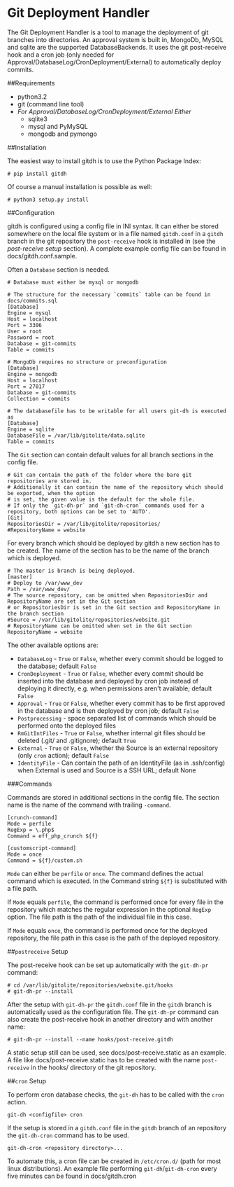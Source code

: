Git Deployment Handler
=======================

The Git Deployment Handler is a tool to manage the deployment of git branches into directories.
An approval system is built in, MongoDb, MySQL and sqlite are the supported DatabaseBackends.
It uses the git post-receive hook and a cron job (only needed for Approval/DatabaseLog/CronDeployment/External) to automatically deploy commits.

##Requirements

 * python3.2
 * git (command line tool)
 * _For Approval/DatabaseLog/CronDeployment/External Either_
   * sqlite3
   * mysql and PyMySQL
   * mongodb and pymongo

##Installation

The easiest way to install gitdh is to use the Python Package Index:

    # pip install gitdh

Of course a manual installation is possible as well:

    # python3 setup.py install

##Configuration

gitdh is configured using a config file in INI syntax.
It can either be stored somewhere on the local file system or in a file named `gitdh.conf` in a `gitdh` branch in the git repository the `post-receive` hook is installed in (see the _post-receive setup_ section).
A complete example config file can be found in docs/gitdh.conf.sample.

Often a `Database` section is needed.

    # Database must either be mysql or mongodb
    
    # The structure for the necessary `commits` table can be found in docs/commits.sql
    [Database]
    Engine = mysql
    Host = localhost
    Port = 3306
    User = root
    Password = root
    Database = git-commits
    Table = commits
    
    # MongoDb requires no structure or preconfiguration
    [Database]
    Engine = mongodb
    Host = localhost
    Port = 27017
    Database = git-commits
    Collection = commits

    # The databasefile has to be writable for all users git-dh is executed as
    [Database]
    Engine = sqlite
    DatabaseFile = /var/lib/gitolite/data.sqlite
    Table = commits

The `Git` section can contain default values for all branch sections in the config file.

    # Git can contain the path of the folder where the bare git repositories are stored in.
    # Additionally it can contain the name of the repository which should be exported, when the option
    # is set, the given value is the default for the whole file.
    # If only the `git-dh-pr` and `git-dh-cron` commands used for a repository, both options can be set to 'AUTO'.
    [Git]
    RepositoriesDir = /var/lib/gitolite/repositories/
    #RepositoryName = website

For every branch which should be deployed by gitdh a new section has to be created. The name of the section has to be the name of the branch which is deployed.

    # The master is branch is being deployed.
    [master]
    # Deploy to /var/www_dev
    Path = /var/www_dev/
    # The source repository, can be omitted when RepositoriesDir and RepositoryName are set in the Git section
    # or RepositoriesDir is set in the Git section and RepositoryName in the branch section
    #Source = /var/lib/gitolite/repositories/website.git
    # RepositoryName can be omitted when set in the Git section
    RepositoryName = website

The other available options are:

 * `DatabaseLog` - `True` or `False`, whether every commit should be logged to the database; default `False`
 * `CronDeployment` - `True` or `False`, whether every commit should be inserted into the database and deployed by cron job instead of deploying it directly, e.g. when permissions aren't available; default `False`
 * `Approval` - `True` or `False`, whether every commit has to be first approved in the database and is then deployed by cron job; default `False`
 * `Postprocessing` - space separated list of commands which should be performed onto the deployed files
 * `RmGitIntFiles` - `True` or `False`, whether internal git files should be deleted (.git/ and .gitignore); default `True`
 * `External` - `True` or `False`, whether the Source is an external repository (only `cron` action); default `False`
 * `IdentityFile` - Can contain the path of an IdentityFile (as in .ssh/config) when External is used and Source is a SSH URL; default None

###Commands

Commands are stored in additional sections in the config file.
The section name is the name of the command with trailing `-command`.

    [crunch-command]
    Mode = perfile
    RegExp = \.php$
    Command = eff_php_crunch ${f}
    
    [customscript-command]
    Mode = once
    Command = ${f}/custom.sh

`Mode` can either be `perfile` or `once`. The command defines the actual command which is executed.
In the Command string `${f}` is substituted with a file path.

If `Mode` equals `perfile`, the command is performed once for every file in the repository which matches the regular expression in the optional `RegExp` option. The file path is the path of the individual file in this case.

If `Mode` equals `once`, the command is performed once for the deployed repository, the file path in this case is the path of the deployed repository.

##`postreceive` Setup

The post-receive hook can be set up automatically with the `git-dh-pr` command:

    # cd /var/lib/gitolite/repositories/website.git/hooks
    # git-dh-pr --install

After the setup with `git-dh-pr` the `gitdh.conf` file in the `gitdh` branch is automatically used as the configuration file. The `git-dh-pr` command can also create the post-receive hook in another directory and with another name:

    # git-dh-pr --install --name hooks/post-receive.gitdh

A static setup still can be used, see docs/post-receive.static as an example. A file like docs/post-receive.static has to be created with the name `post-receive` in the hooks/ directory of the git repository.

##`cron` Setup

To perform cron database checks, the `git-dh` has to be called with the `cron` action.

    git-dh <configfile> cron

If the setup is stored in a `gitdh.conf` file in the `gitdh` branch of an repository the `git-dh-cron` command has to be used.

    git-dh-cron <repository directory>...

To automate this, a cron file can be created in `/etc/cron.d/` (path for most linux distributions).
An example file performing `git-dh`/`git-dh-cron` every five minutes can be found in docs/gitdh.cron
